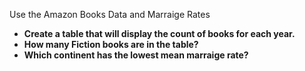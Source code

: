 Use the Amazon Books Data and Marraige Rates

- **Create a table that will display the count of books for each year.**
- **How many Fiction books are in the table?**
- **Which continent has the lowest mean marraige rate?**